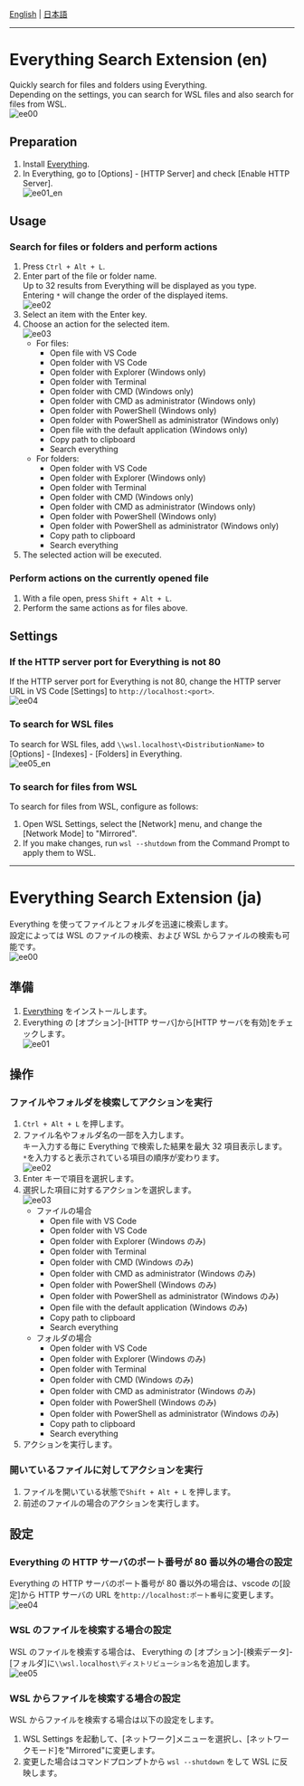 [English](#everything-search-extension-en) | [日本語](#everything-search-extension-ja)

---

# Everything Search Extension (en)

Quickly search for files and folders using Everything.  
Depending on the settings, you can search for WSL files and also search for files from WSL.  
![ee00](https://github.com/taizod1024/vscode-everything-extension/blob/main/images/ee00.gif?raw=true)

## Preparation

1. Install [Everything](https://www.voidtools.com/).
2. In Everything, go to [Options] - [HTTP Server] and check [Enable HTTP Server].  
   ![ee01_en](https://github.com/taizod1024/vscode-everything-extension/blob/main/images/ee01_en.png?raw=true)

## Usage

### Search for files or folders and perform actions

1. Press `Ctrl + Alt + L`.
2. Enter part of the file or folder name.  
   Up to 32 results from Everything will be displayed as you type.  
   Entering `*` will change the order of the displayed items.  
   ![ee02](https://github.com/taizod1024/vscode-everything-extension/blob/main/images/ee02.png?raw=true)
3. Select an item with the Enter key.
4. Choose an action for the selected item.  
   ![ee03](https://github.com/taizod1024/vscode-everything-extension/blob/main/images/ee03.png?raw=true)
   - For files:
     - Open file with VS Code
     - Open folder with VS Code
     - Open folder with Explorer (Windows only)
     - Open folder with Terminal
     - Open folder with CMD (Windows only)
     - Open folder with CMD as administrator (Windows only)
     - Open folder with PowerShell (Windows only)
     - Open folder with PowerShell as administrator (Windows only)
     - Open file with the default application (Windows only)
     - Copy path to clipboard
     - Search everything
   - For folders:
     - Open folder with VS Code
     - Open folder with Explorer (Windows only)
     - Open folder with Terminal
     - Open folder with CMD (Windows only)
     - Open folder with CMD as administrator (Windows only)
     - Open folder with PowerShell (Windows only)
     - Open folder with PowerShell as administrator (Windows only)
     - Copy path to clipboard
     - Search everything
5. The selected action will be executed.

### Perform actions on the currently opened file

1. With a file open, press `Shift + Alt + L`.
2. Perform the same actions as for files above.

## Settings

### If the HTTP server port for Everything is not 80

If the HTTP server port for Everything is not 80, change the HTTP server URL in VS Code [Settings] to `http://localhost:<port>`.  
![ee04](https://github.com/taizod1024/vscode-everything-extension/blob/main/images/ee04.png?raw=true)

### To search for WSL files

To search for WSL files, add `\\wsl.localhost\<DistributionName>` to [Options] - [Indexes] - [Folders] in Everything.  
![ee05_en](https://github.com/taizod1024/vscode-everything-extension/blob/main/images/ee05_en.png?raw=true)

### To search for files from WSL

To search for files from WSL, configure as follows:

1. Open WSL Settings, select the [Network] menu, and change the [Network Mode] to "Mirrored".
2. If you make changes, run `wsl --shutdown` from the Command Prompt to apply them to WSL.

---

# Everything Search Extension (ja)

Everything を使ってファイルとフォルダを迅速に検索します。  
設定によっては WSL のファイルの検索、および WSL からファイルの検索も可能です。  
![ee00](https://github.com/taizod1024/vscode-everything-extension/blob/main/images/ee00.gif?raw=true)

## 準備

1. [Everything](https://www.voidtools.com/) をインストールします。
2. Everything の [オプション]-[HTTP サーバ]から[HTTP サーバを有効]をチェックします。  
   ![ee01](https://github.com/taizod1024/vscode-everything-extension/blob/main/images/ee01.png?raw=true)

## 操作

### ファイルやフォルダを検索してアクションを実行

1. `Ctrl + Alt + L` を押します。
2. ファイル名やフォルダ名の一部を入力します。  
    キー入力する毎に Everything で検索した結果を最大 32 項目表示します。  
    `*`を入力すると表示されている項目の順序が変わります。  
   ![ee02](https://github.com/taizod1024/vscode-everything-extension/blob/main/images/ee02.png?raw=true)
3. Enter キーで項目を選択します。
4. 選択した項目に対するアクションを選択します。  
   ![ee03](https://github.com/taizod1024/vscode-everything-extension/blob/main/images/ee03.png?raw=true)
   - ファイルの場合
     - Open file with VS Code
     - Open folder with VS Code
     - Open folder with Explorer (Windows のみ)
     - Open folder with Terminal
     - Open folder with CMD (Windows のみ)
     - Open folder with CMD as administrator (Windows のみ)
     - Open folder with PowerShell (Windows のみ)
     - Open folder with PowerShell as administrator (Windows のみ)
     - Open file with the default application (Windows のみ)
     - Copy path to clipboard
     - Search everything
   - フォルダの場合
     - Open folder with VS Code
     - Open folder with Explorer (Windows のみ)
     - Open folder with Terminal
     - Open folder with CMD (Windows のみ)
     - Open folder with CMD as administrator (Windows のみ)
     - Open folder with PowerShell (Windows のみ)
     - Open folder with PowerShell as administrator (Windows のみ)
     - Copy path to clipboard
     - Search everything
5. アクションを実行します。

### 開いているファイルに対してアクションを実行

1. ファイルを開いている状態で`Shift + Alt + L` を押します。
2. 前述のファイルの場合のアクションを実行します。

## 設定

### Everything の HTTP サーバのポート番号が 80 番以外の場合の設定

Everything の HTTP サーバのポート番号が 80 番以外の場合は、vscode の[設定]から HTTP サーバの URL を`http://localhost:ポート番号`に変更します。  
![ee04](https://github.com/taizod1024/vscode-everything-extension/blob/main/images/ee04.png?raw=true)

### WSL のファイルを検索する場合の設定

WSL のファイルを検索する場合は、 Everything の [オプション]-[検索データ]-[フォルダ]に`\\wsl.localhost\ディストリビューション名`を追加します。  
![ee05](https://github.com/taizod1024/vscode-everything-extension/blob/main/images/ee05.png?raw=true)

### WSL からファイルを検索する場合の設定

WSL からファイルを検索する場合は以下の設定をします。

1. WSL Settings を起動して、[ネットワーク]メニューを選択し、[ネットワークモード]を"Mirrored"に変更します。
2. 変更した場合はコマンドプロンプトから `wsl --shutdown` をして WSL に反映します。
